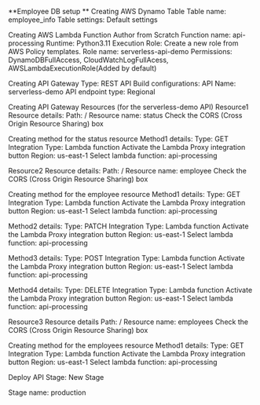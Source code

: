 **Employee DB setup
**
Creating AWS Dynamo Table
Table name: employee_info
Table settings: Default settings


Creating AWS Lambda Function
Author from Scratch
Function name: api-processing
Runtime: Python3.11
Execution Role: Create a new role from AWS Policy templates.
Role name: serverless-api-demo 
Permissions: DynamoDBFullAccess, CloudWatchLogFullAcess, AWSLambdaExecutionRole(Added by default)

Creating API Gateway
Type: REST API
Build configurations:
API Name: serverless-demo
API endpoint type: Regional

Creating API Gateway Resources (for the serverless-demo API)
Resource1
Resource details:
Path: /
Resource name: status
Check the CORS (Cross Origin Resource Sharing) box 

Creating method for the status resource
Method1 details:
Type: GET
Integration Type: Lambda function
Activate the Lambda Proxy integration button
Region: us-east-1
Select lambda function: api-processing

Resource2
Resource details:
Path: /
Resource name: employee
Check the CORS (Cross Origin Resource Sharing) box 

Creating method for the employee resource
Method1 details:
Type: GET
Integration Type: Lambda function
Activate the Lambda Proxy integration button
Region: us-east-1
Select lambda function: api-processing

Method2 details:
Type: PATCH
Integration Type: Lambda function
Activate the Lambda Proxy integration button
Region: us-east-1
Select lambda function: api-processing

Method3 details:
Type: POST
Integration Type: Lambda function
Activate the Lambda Proxy integration button
Region: us-east-1
Select lambda function: api-processing

Method4 details:
Type: DELETE
Integration Type: Lambda function
Activate the Lambda Proxy integration button
Region: us-east-1
Select lambda function: api-processing

Resource3
Resource details
Path: /
Resource name: employees
Check the CORS (Cross Origin Resource Sharing) box 

Creating method for the employees resource
Method1 details:
Type: GET
Integration Type: Lambda function
Activate the Lambda Proxy integration button
Region: us-east-1
Select lambda function: api-processing

Deploy API
Stage: New Stage

Stage name: production
